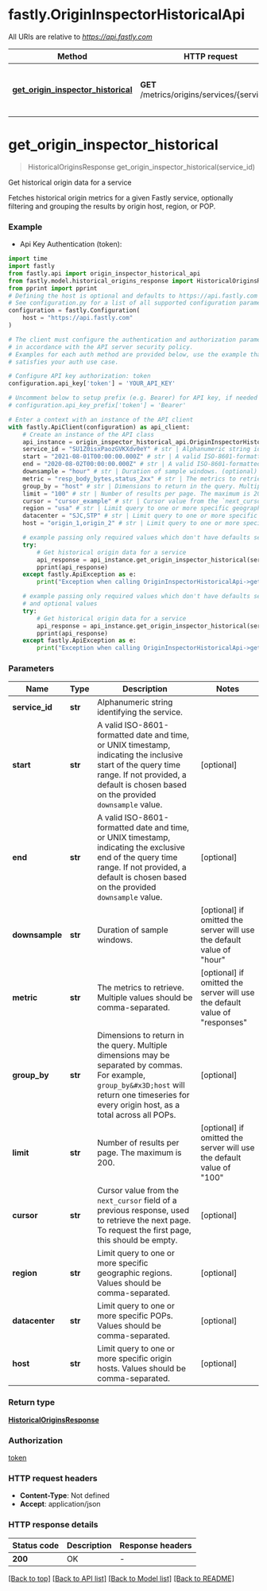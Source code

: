 # fastly.OriginInspectorHistoricalApi

All URIs are relative to *https://api.fastly.com*

Method | HTTP request | Description
------------- | ------------- | -------------
[**get_origin_inspector_historical**](OriginInspectorHistoricalApi.md#get_origin_inspector_historical) | **GET** /metrics/origins/services/{service_id} | Get historical origin data for a service


# **get_origin_inspector_historical**
> HistoricalOriginsResponse get_origin_inspector_historical(service_id)

Get historical origin data for a service

Fetches historical origin metrics for a given Fastly service, optionally filtering and grouping the results by origin host, region, or POP. 

### Example

* Api Key Authentication (token):

```python
import time
import fastly
from fastly.api import origin_inspector_historical_api
from fastly.model.historical_origins_response import HistoricalOriginsResponse
from pprint import pprint
# Defining the host is optional and defaults to https://api.fastly.com
# See configuration.py for a list of all supported configuration parameters.
configuration = fastly.Configuration(
    host = "https://api.fastly.com"
)

# The client must configure the authentication and authorization parameters
# in accordance with the API server security policy.
# Examples for each auth method are provided below, use the example that
# satisfies your auth use case.

# Configure API key authorization: token
configuration.api_key['token'] = 'YOUR_API_KEY'

# Uncomment below to setup prefix (e.g. Bearer) for API key, if needed
# configuration.api_key_prefix['token'] = 'Bearer'

# Enter a context with an instance of the API client
with fastly.ApiClient(configuration) as api_client:
    # Create an instance of the API class
    api_instance = origin_inspector_historical_api.OriginInspectorHistoricalApi(api_client)
    service_id = "SU1Z0isxPaozGVKXdv0eY" # str | Alphanumeric string identifying the service.
    start = "2021-08-01T00:00:00.000Z" # str | A valid ISO-8601-formatted date and time, or UNIX timestamp, indicating the inclusive start of the query time range. If not provided, a default is chosen based on the provided `downsample` value. (optional)
    end = "2020-08-02T00:00:00.000Z" # str | A valid ISO-8601-formatted date and time, or UNIX timestamp, indicating the exclusive end of the query time range. If not provided, a default is chosen based on the provided `downsample` value. (optional)
    downsample = "hour" # str | Duration of sample windows. (optional) if omitted the server will use the default value of "hour"
    metric = "resp_body_bytes,status_2xx" # str | The metrics to retrieve. Multiple values should be comma-separated. (optional) if omitted the server will use the default value of "responses"
    group_by = "host" # str | Dimensions to return in the query. Multiple dimensions may be separated by commas. For example, `group_by=host` will return one timeseries for every origin host, as a total across all POPs.  (optional)
    limit = "100" # str | Number of results per page. The maximum is 200. (optional) if omitted the server will use the default value of "100"
    cursor = "cursor_example" # str | Cursor value from the `next_cursor` field of a previous response, used to retrieve the next page. To request the first page, this should be empty. (optional)
    region = "usa" # str | Limit query to one or more specific geographic regions. Values should be comma-separated.  (optional)
    datacenter = "SJC,STP" # str | Limit query to one or more specific POPs. Values should be comma-separated. (optional)
    host = "origin_1,origin_2" # str | Limit query to one or more specific origin hosts. Values should be comma-separated. (optional)

    # example passing only required values which don't have defaults set
    try:
        # Get historical origin data for a service
        api_response = api_instance.get_origin_inspector_historical(service_id)
        pprint(api_response)
    except fastly.ApiException as e:
        print("Exception when calling OriginInspectorHistoricalApi->get_origin_inspector_historical: %s\n" % e)

    # example passing only required values which don't have defaults set
    # and optional values
    try:
        # Get historical origin data for a service
        api_response = api_instance.get_origin_inspector_historical(service_id, start=start, end=end, downsample=downsample, metric=metric, group_by=group_by, limit=limit, cursor=cursor, region=region, datacenter=datacenter, host=host)
        pprint(api_response)
    except fastly.ApiException as e:
        print("Exception when calling OriginInspectorHistoricalApi->get_origin_inspector_historical: %s\n" % e)
```


### Parameters

Name | Type | Description  | Notes
------------- | ------------- | ------------- | -------------
 **service_id** | **str**| Alphanumeric string identifying the service. |
 **start** | **str**| A valid ISO-8601-formatted date and time, or UNIX timestamp, indicating the inclusive start of the query time range. If not provided, a default is chosen based on the provided `downsample` value. | [optional]
 **end** | **str**| A valid ISO-8601-formatted date and time, or UNIX timestamp, indicating the exclusive end of the query time range. If not provided, a default is chosen based on the provided `downsample` value. | [optional]
 **downsample** | **str**| Duration of sample windows. | [optional] if omitted the server will use the default value of "hour"
 **metric** | **str**| The metrics to retrieve. Multiple values should be comma-separated. | [optional] if omitted the server will use the default value of "responses"
 **group_by** | **str**| Dimensions to return in the query. Multiple dimensions may be separated by commas. For example, `group_by&#x3D;host` will return one timeseries for every origin host, as a total across all POPs.  | [optional]
 **limit** | **str**| Number of results per page. The maximum is 200. | [optional] if omitted the server will use the default value of "100"
 **cursor** | **str**| Cursor value from the `next_cursor` field of a previous response, used to retrieve the next page. To request the first page, this should be empty. | [optional]
 **region** | **str**| Limit query to one or more specific geographic regions. Values should be comma-separated.  | [optional]
 **datacenter** | **str**| Limit query to one or more specific POPs. Values should be comma-separated. | [optional]
 **host** | **str**| Limit query to one or more specific origin hosts. Values should be comma-separated. | [optional]

### Return type

[**HistoricalOriginsResponse**](HistoricalOriginsResponse.md)

### Authorization

[token](../README.md#token)

### HTTP request headers

 - **Content-Type**: Not defined
 - **Accept**: application/json


### HTTP response details

| Status code | Description | Response headers |
|-------------|-------------|------------------|
**200** | OK |  -  |

[[Back to top]](#) [[Back to API list]](../README.md#documentation-for-api-endpoints) [[Back to Model list]](../README.md#documentation-for-models) [[Back to README]](../README.md)

